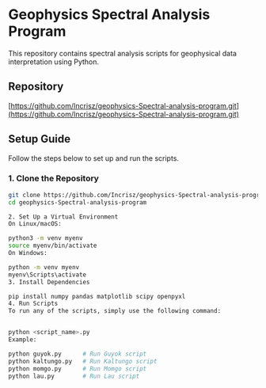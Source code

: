 # Geophysics Spectral Analysis Program

This repository contains spectral analysis scripts for geophysical data interpretation using Python.

## Repository

[https://github.com/Incrisz/geophysics-Spectral-analysis-program.git](https://github.com/Incrisz/geophysics-Spectral-analysis-program.git)

## Setup Guide

Follow the steps below to set up and run the scripts.

### 1. Clone the Repository

```bash
git clone https://github.com/Incrisz/geophysics-Spectral-analysis-program.git
cd geophysics-Spectral-analysis-program

2. Set Up a Virtual Environment
On Linux/macOS:

python3 -m venv myenv
source myenv/bin/activate
On Windows:

python -m venv myenv
myenv\Scripts\activate
3. Install Dependencies

pip install numpy pandas matplotlib scipy openpyxl
4. Run Scripts
To run any of the scripts, simply use the following command:


python <script_name>.py
Example:

python guyok.py      # Run Guyok script
python kaltungo.py   # Run Kaltungo script
python momgo.py      # Run Momgo script
python lau.py        # Run Lau script
